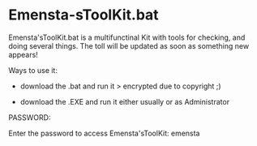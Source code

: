 # Emensta-sToolKit.bat
Emensta'sToolKit.bat is a multifunctinal Kit with tools for checking, and doing several things. The toll will be updated as soon as something new appears!

Ways to use it:
- download the .bat and run it > encrypted due to copyright ;)

- download the .EXE and run it either usually or as Administrator


PASSWORD: 

Enter the password to access Emensta'sToolKit: emensta
